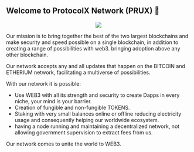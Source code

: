 ## Welcome to ProtocolX Network (PRUX) 👋

<div style="width:100%;"><center><img src="https://pbs.twimg.com/profile_banners/1366021448016556035/1693066560"></center></div>

Our mission is to bring together the best of the two largest blockchains and make security and speed possible on a single blockchain, in addition to creating a range of possibilities with web3. bringing adoption above any other blockchain.

Our network accepts any and all updates that happen on the BITCOIN and ETHERIUM network, facilitating a multiverse of possibilities.

With our network it is possible:

- Use WEB3 with all its strength and security to create Dapps in every niche, your mind is your barrier.
- Creation of fungible and non-fungible TOKENS.
- Staking with very small balances online or offline reducing electricity usage and consequently helping our worldwide ecosystem.
- having a node running and maintaining a decentralized network, not allowing government supervision to extract fees from us.

Our network comes to unite the world to WEB3.
